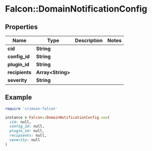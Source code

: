 # Falcon::DomainNotificationConfig

## Properties

| Name | Type | Description | Notes |
| ---- | ---- | ----------- | ----- |
| **cid** | **String** |  |  |
| **config_id** | **String** |  |  |
| **plugin_id** | **String** |  |  |
| **recipients** | **Array&lt;String&gt;** |  |  |
| **severity** | **String** |  |  |

## Example

```ruby
require 'crimson-falcon'

instance = Falcon::DomainNotificationConfig.new(
  cid: null,
  config_id: null,
  plugin_id: null,
  recipients: null,
  severity: null
)
```

